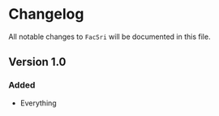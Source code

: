 # Changelog

All notable changes to `FacSri` will be documented in this file.

## Version 1.0

### Added
- Everything
